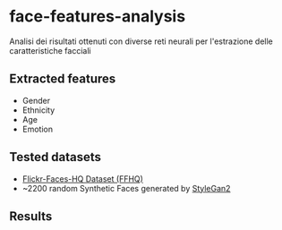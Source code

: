 # face-features-analysis
Analisi dei risultati ottenuti con diverse reti neurali per l'estrazione delle caratteristiche facciali

## Extracted features
- Gender
- Ethnicity
- Age
- Emotion

## Tested datasets
- [Flickr-Faces-HQ Dataset (FFHQ)](https://github.com/NVlabs/ffhq-dataset)
- ~2200 random Synthetic Faces generated by [StyleGan2](https://drive.google.com/drive/folders/1-5oQoEdAecNTFr8zLk5sUUvrEUN4WHXa)

## Results

